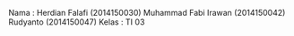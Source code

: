 Nama : Herdian Falafi (2014150030) Muhammad Fabi Irawan (2014150042) Rudyanto (2014150047) Kelas : TI 03
